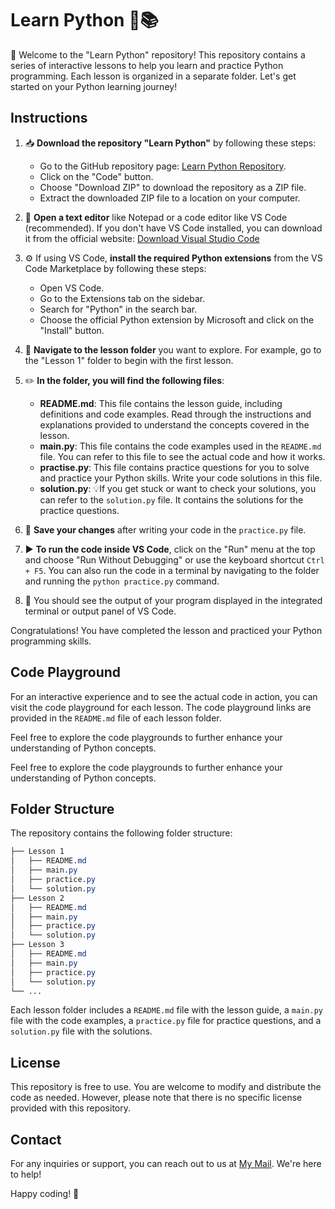 # **Learn Python** 🐍📚

🐍 Welcome to the "Learn Python" repository! This repository contains a series of interactive lessons to help you learn and practice Python programming. Each lesson is organized in a separate folder. Let's get started on your Python learning journey!

## **Instructions**

1. 📥 **Download the repository "Learn Python"** by following these steps:

   - Go to the GitHub repository page: [Learn Python Repository](https://github.com/parthadeori/learn-python).
   - Click on the "Code" button.
   - Choose "Download ZIP" to download the repository as a ZIP file.
   - Extract the downloaded ZIP file to a location on your computer.

2. 📝 **Open a text editor** like Notepad or a code editor like VS Code (recommended). If you don't have VS Code installed, you can download it from the official website: [Download Visual Studio Code](https://code.visualstudio.com)

3. ⚙️ If using VS Code, **install the required Python extensions** from the VS Code Marketplace by following these steps:

   - Open VS Code.
   - Go to the Extensions tab on the sidebar.
   - Search for "Python" in the search bar.
   - Choose the official Python extension by Microsoft and click on the "Install" button.

4. 📂 **Navigate to the lesson folder** you want to explore. For example, go to the "Lesson 1" folder to begin with the first lesson.

5. ✏️ **In the folder, you will find the following files**:

   - **README.md**: This file contains the lesson guide, including definitions and code examples. Read through the instructions and explanations provided to understand the concepts covered in the lesson.
   - **main.py**: This file contains the code examples used in the `README.md` file. You can refer to this file to see the actual code and how it works.
   - **practise.py**: This file contains practice questions for you to solve and practice your Python skills. Write your code solutions in this file.
   - **solution.py**: 💡If you get stuck or want to check your solutions, you can refer to the `solution.py` file. It contains the solutions for the practice questions.

6. 💾 **Save your changes** after writing your code in the `practice.py` file.

7. ▶️ **To run the code inside VS Code**, click on the "Run" menu at the top and choose "Run Without Debugging" or use the keyboard shortcut `Ctrl + F5`. You can also run the code in a terminal by navigating to the folder and running the `python practice.py` command.

8. 🎉 You should see the output of your program displayed in the integrated terminal or output panel of VS Code.

Congratulations! You have completed the lesson and practiced your Python programming skills.

## **Code Playground**

For an interactive experience and to see the actual code in action, you can visit the code playground for each lesson. The code playground links are provided in the `README.md` file of each lesson folder.

Feel free to explore the code playgrounds to further enhance your understanding of Python concepts.

Feel free to explore the code playgrounds to further enhance your understanding of Python concepts.

## **Folder Structure**

The repository contains the following folder structure:

```css
├── Lesson 1
│   ├── README.md
│   ├── main.py
│   ├── practice.py
│   └── solution.py
├── Lesson 2
│   ├── README.md
│   ├── main.py
│   ├── practice.py
│   └── solution.py
├── Lesson 3
│   ├── README.md
│   ├── main.py
│   ├── practice.py
│   └── solution.py
└── ...
```

Each lesson folder includes a `README.md` file with the lesson guide, a `main.py` file with the code examples, a `practice.py` file for practice questions, and a `solution.py` file with the solutions.

## **License**

This repository is free to use. You are welcome to modify and distribute the code as needed. However, please note that there is no specific license provided with this repository.

## Contact

For any inquiries or support, you can reach out to us at [My Mail](mailto:parthadeori76@gmail.com). We're here to help!

Happy coding! 🚀
